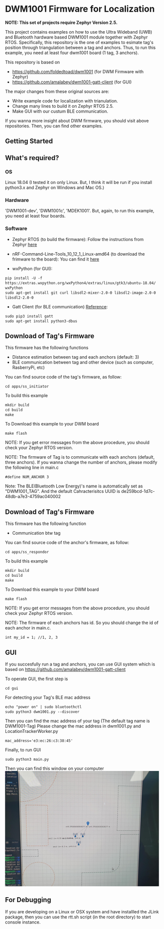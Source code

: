 # DWM1001 Firmware for Localization

**NOTE: This set of projects require Zephyr Version 2.5.**  

This project contains examples on how to use the Ultra Wideband (UWB) and Bluetooth hardware based DWM1001 module together with Zephyr RTOS. Specifically, this repository is the one of examples to esimate tag's position through triangulation between a tag and anchors. Thus, to run this example, you need at least four dwm1001 board (1 tag, 3 anchors).

This repository is based on 
* https://github.com/foldedtoad/dwm1001 (for DWM Firmware with Zephyr)
* https://github.com/amalabey/dwm1001-gatt-client (for GUI)

The major changes from these original sources are:
* Write example code for localization with trianulation. 
* Change many lines to build it on Zephyr RTOS 2.5. 
* Make GUI with our custum BLE communication. 

If you wanna more insight about DWM firmware, you should visit above repositories. Then, you can find other examples. 

## Getting Started

## What's required?
### OS
Linux 18.04 
(I tested it on only Linux. But, I think it will be run if you install python3.x and Zephyr on Windows and Mac OS.)

### Hardware
'DWM1001-dev', 'DWM1001c', 'MDEK1001'.
But, again, to run this example, you need at least four boards.

### Software 
* Zephyr RTOS (to build the firmware):
Follow the instructions from Zephyr [here](https://docs.zephyrproject.org/latest/getting_started/index.html#set-up-a-development-system)

* nRF-Command-Line-Tools_10_12_1_Linux-amd64 (to download the frimware to the board):
You can find it [here](https://www.nordicsemi.com/Software-and-Tools/Development-Tools/nRF5-Command-Line-Tools)

* wxPython (for GUI):
```
pip install -U -f https://extras.wxpython.org/wxPython4/extras/linux/gtk3/ubuntu-18.04/ wxPython
sudo apt-get install git curl libsdl2-mixer-2.0-0 libsdl2-image-2.0-0 libsdl2-2.0-0
```

* Gatt Client (for BLE communication) [Reference](https://github.com/getsenic/gatt-python):
```
sudo pip3 install gatt
sudo apt-get install python3-dbus
```
## Download of Tag's Firmware
This firmware has the following functions
* Distance estimation between tag and each anchors (default: 3)
* BLE communication between tag and other device (such as computer, RasberryPi, etc)

You can find source code of the tag's firmware, as follow:
```
cd apps/ss_initiator
```
To build this example
```
mkdir build
cd build
make
```
To Download this example to your DWM board
```
make flash
```
NOTE: If you get error messages from the above procedure, you should check your Zephyr RTOS version.

NOTE: The firmware of Tag is to communicate with each anchors (default, three anchors). If you wanna change the number of anchors, please modify the following line in main.c
```
#define NUM_ANCHOR 3
``` 
Note: The BLE(Bluetooth Low Energy)'s name is automatically set as "DWM1001_TAG". 
And the default Cahracterisitcs UUID is de259bcd-1d7c-48db-a7e3-4759ac040002 

## Download of Tag's Firmware
This firmware has the following function
* Communication btw tag

You can find source code of the anchor's firmware, as follow:
```
cd apps/ss_respondor
```
To build this example
```
mkdir build
cd build
make
```
To Download this example to your DWM board
```
make flash
```
NOTE: If you get error messages from the above procedure, you should check your Zephyr RTOS version.

NOTE: The firmware of each anchors has id. So you should change the id of each anchor in main.c. 
```
int my_id = 1; //1, 2, 3 
```

## GUI
If you succesfully run a tag and anchors, you can use GUI system which is based on https://github.com/amalabey/dwm1001-gatt-client

To operate GUI, the first step is 
```
cd gui
```

For detecting your Tag's BLE mac address
```
echo "power on" | sudo bluetoothctl
sudo python3 dwm1001.py --discover
```

Then you can find the mac address of your tag (The default tag name is DWM1001-Tag)
Please change the mac address in dwm1001.py and LocationTrackerWorker.py
```
mac_address='e3:ec:26:c3:38:45'
```

Finally, to run GUI
```
sudo python3 main.py
```
Then you can find this window on your computer
![image](/gui/demo/demo-image.jpeg)

## For Debugging
If you are developing on a Linux or OSX system and have installled the JLink package, then you can use the rtt.sh script (in the root directory) to start console instance. 







